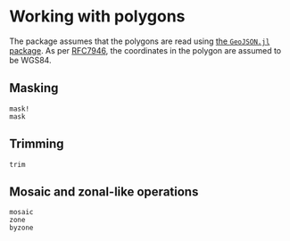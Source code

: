 # Working with polygons

The package assumes that the polygons are read using [the `GeoJSON.jl`
package](https://github.com/JuliaGeo/GeoJSON.jl). As per
[RFC7946](https://datatracker.ietf.org/doc/html/rfc7946), the coordinates in the
polygon are assumed to be WGS84.

## Masking

 ```@docs
 mask!
 mask
 ```

## Trimming

```@docs
trim
```

## Mosaic and zonal-like operations

```@docs
mosaic
zone
byzone
```